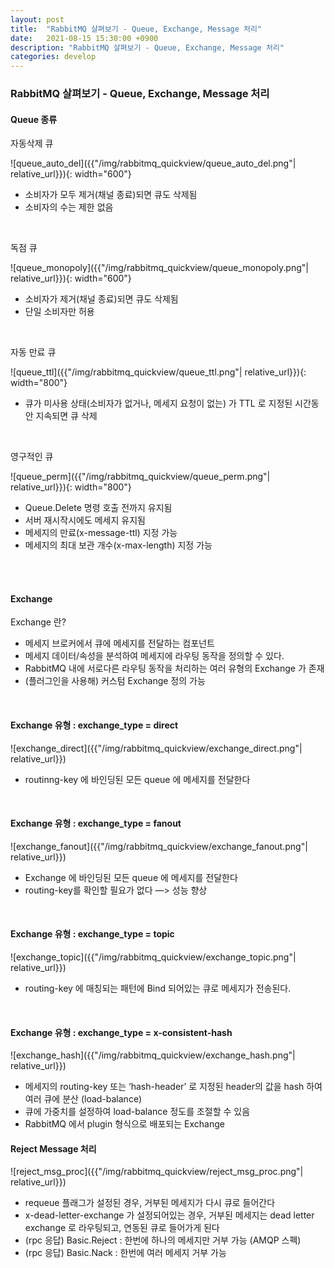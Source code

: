 ```yaml
---
layout: post
title:  "RabbitMQ 살펴보기 - Queue, Exchange, Message 처리"
date:   2021-08-15 15:30:00 +0900
description: "RabbitMQ 살펴보기 - Queue, Exchange, Message 처리"
categories: develop
---
```


### RabbitMQ 살펴보기 - Queue, Exchange, Message 처리

#### Queue 종류

자동삭제 큐

![queue_auto_del]({{"/img/rabbitmq_quickview/queue_auto_del.png"| relative_url}}){: width="600"}

- 소비자가 모두 제거(채널 종료)되면 큐도 삭제됨
- 소비자의 수는 제한 없음

<br>

독점 큐

![queue_monopoly]({{"/img/rabbitmq_quickview/queue_monopoly.png"| relative_url}}){: width="600"}

- 소비자가 제거(채널 종료)되면 큐도 삭제됨
- 단일 소비자만 허용

<br>

자동 만료 큐

![queue_ttl]({{"/img/rabbitmq_quickview/queue_ttl.png"| relative_url}}){: width="800"}

- 큐가 미사용 상태(소비자가 없거나, 메세지 요청이 없는) 가 TTL 로 지정된 시간동안 지속되면 큐 삭제

<br>

영구적인 큐

![queue_perm]({{"/img/rabbitmq_quickview/queue_perm.png"| relative_url}}){: width="800"}

- Queue.Delete 명령 호출 전까지 유지됨
- 서버 재시작시에도 메세지 유지됨
- 메세지의 만료(x-message-ttl) 지정 가능
- 메세지의 최대 보관 개수(x-max-length) 지정 가능


<br>
<br>

#### Exchange

Exchange 란?
- 메세지 브로커에서 큐에 메세지를 전달하는 컴포넌트
- 메세지 데이터/속성을 분석하여 메세지에 라우팅 동작을 정의할 수 있다.
- RabbitMQ 내에 서로다른 라우팅 동작을 처리하는 여러 유형의 Exchange 가 존재
- (플러그인을 사용해) 커스텀 Exchange 정의 가능

<br>

#### Exchange 유형 : exchange_type = direct

![exchange_direct]({{"/img/rabbitmq_quickview/exchange_direct.png"| relative_url}})

- routinng-key 에 바인딩된 모든 queue 에 메세지를 전달한다

<br>

#### Exchange 유형 : exchange_type = fanout

![exchange_fanout]({{"/img/rabbitmq_quickview/exchange_fanout.png"| relative_url}})

- Exchange 에 바인딩된 모든 queue 에 메세지를 전달한다
- routing-key를 확인할 필요가 없다 —> 성능 향상

<br>

#### Exchange 유형 : exchange_type = topic

![exchange_topic]({{"/img/rabbitmq_quickview/exchange_topic.png"| relative_url}})

- routing-key 에 매칭되는 패턴에 Bind 되어있는 큐로 메세지가 전송된다.

<br>

#### Exchange 유형 : exchange_type = x-consistent-hash

![exchange_hash]({{"/img/rabbitmq_quickview/exchange_hash.png"| relative_url}})

- 메세지의 routing-key 또는 ‘hash-header’ 로 지정된 header의 값을 hash 하여 여러 큐에 분산 (load-balance)
- 큐에 가중치를 설정하여 load-balance 정도를 조절할 수 있음
- RabbitMQ 에서 plugin 형식으로 배포되는 Exchange












#### Reject Message 처리

![reject_msg_proc]({{"/img/rabbitmq_quickview/reject_msg_proc.png"| relative_url}})

- requeue 플래그가 설정된 경우, 거부된 메세지가 다시 큐로 들어간다
- x-dead-letter-exchange 가 설정되어있는 경우, 거부된 메세지는 dead letter exchange 로 라우팅되고, 연동된 큐로 들어가게 된다
- (rpc 응답) Basic.Reject : 한번에 하나의 메세지만 거부 가능 (AMQP 스펙)
- (rpc 응답) Basic.Nack : 한번에 여러 메세지 거부 가능
